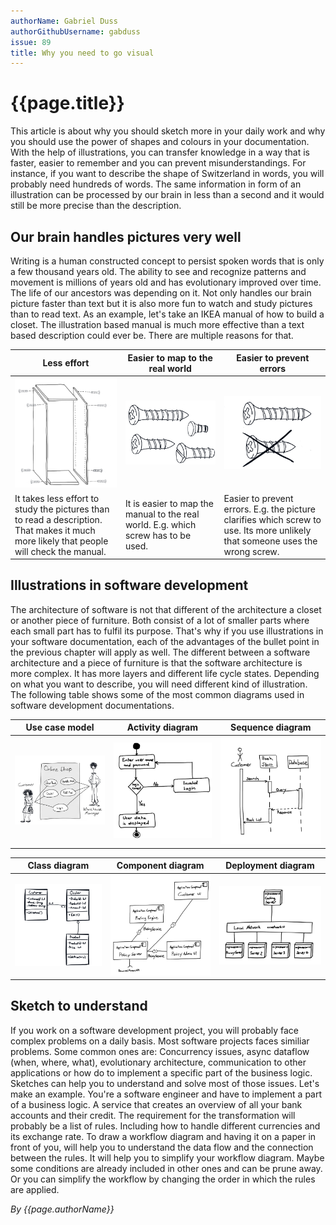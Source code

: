 ```yaml
---
authorName: Gabriel Duss
authorGithubUsername: gabduss
issue: 89
title: Why you need to go visual
---
```


# {{page.title}}

This article is about why you should sketch more in your daily work and why you should use the power of shapes and colours in your documentation.
With the help of illustrations, you can transfer knowledge in a way that is faster, easier to remember and you can prevent misunderstandings.
For instance, if you want to describe the shape of Switzerland in words, you will probably need hundreds of words. The same information in form of an illustration can be processed by our brain in less than a second and it would still be more precise than the description.

## Our brain handles pictures very well
Writing is a human constructed concept to persist spoken words that is only a few thousand years old. The ability to see and recognize patterns and movement is millions of years old and has evolutionary improved over time. The life of our ancestors was depending on it.
Not only handles our brain picture faster than text but it is also more fun to watch and study pictures than to read text.
As an example, let's take an IKEA manual of how to build a closet. The illustration based manual is much more effective than a text based description could ever be. There are multiple reasons for that.

| Less effort                         | Easier to map to the real world         | Easier to prevent errors                |
|-------------------------------------|-----------------------------------------|-----------------------------------------|
|![data flow](./go-visual/manual.png )|![data flow](./go-visual/screws.png )    |![data flow](./go-visual/screw.png )     |
| It takes less effort to study the pictures than to read a description. That makes it much more likely that people will check the manual. |It is easier to map the manual to the real world. E.g. which screw has to be used.| Easier to prevent errors. E.g. the picture clarifies which screw to use. Its more unlikely that someone uses the wrong screw.  |


## Illustrations in software development
The architecture of software is not that different of the architecture a closet or another piece of furniture. Both consist of a lot of smaller parts where each small part has to fulfil its purpose. That's why if you use illustrations in your software documentation, each of the advantages of the bullet point in the previous chapter will apply as well.
The different between a software architecture and a piece of furniture is that the software architecture is more complex. It has more layers and different life cycle states. Depending on what you want to describe, you will need different kind of illustration. The following table shows some of the most common diagrams used in software development documentations.


| Use case model                         | Activity diagram                        | Sequence diagram                        |
| -------------------------------------- | --------------------------------------- | --------------------------------------- |
|![data flow](./go-visual/usecase.png )  |![data flow](./go-visual/activity.png )  | ![data flow](./go-visual/sequence.png ) |

| Class diagram                          | Component diagram                       | Deployment diagram                      |
| -------------------------------------- | --------------------------------------- | --------------------------------------- |
|![data flow](./go-visual/uml.png )      |![data flow](./go-visual/comp.png )      |![data flow](./go-visual/deployment.png )|  


## Sketch to understand
If you work on a software development project, you will probably face complex problems on a daily basis. Most software projects faces similiar problems. Some common ones are: Concurrency issues, async dataflow (when, where, what), evolutionary architecture, communication to other applications or how do to implement a specific part of the business logic.
Sketches can help you to understand and solve most of those issues. Let's make an example. You're a software engineer and have to implement a part of a business logic. A service that creates an overview of all your bank accounts and their credit.
The requirement for the transformation will probably be a list of rules. Including how to handle different currencies and its exchange rate.
To draw a workflow diagram and having it on a paper in front of you, will help you to understand the data flow and the connection between the rules. It will help you to simplify your workflow diagram. Maybe some conditions are already included in other ones and can be prune away. Or you can simplify the workflow by changing the order in which the rules are applied.

*By {{page.authorName}}*
